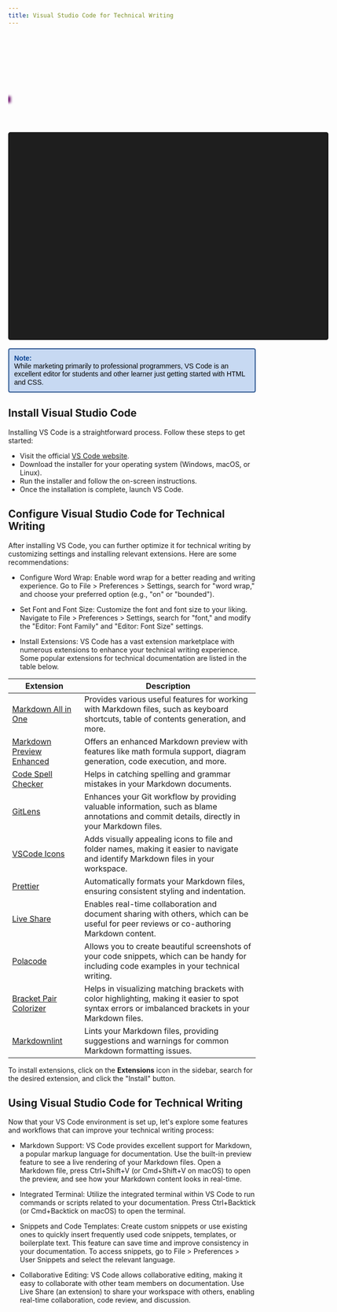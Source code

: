 ```yaml
---
title: Visual Studio Code for Technical Writing
---
```


<div style="width: 610px; height: 200px; position: relative; overflow: hidden;">
  <div class="frame" style="width: 100%; height: 100%; position: absolute;">
    <div class="train" style="width: 62px; height: 16px; position: absolute; filter: blur(4.5px) hue-rotate(340deg); mix-blend-mode: exclusion; left: -54px; animation: trainMovement1 8s ease infinite; background-color: blue; top: calc(50% - 50px);"></div>
    <div class="train" style="width: 43px; height: 16px; position: absolute; filter: blur(1.9px); mix-blend-mode: exclusion; left: -52px; animation: trainMovement2 11s cubic-bezier(0.0, -0.6, 0.4, 1.3) infinite; background-color: grey; top: calc(50% - 25px); animation-delay: 0.9s;"></div>
    <div class="train" style="width: 53px; height: 14px; position: absolute; filter: blur(1.8px); mix-blend-mode: exclusion; left: -63px; animation: trainMovement3 7s cubic-bezier(0.0, -0.9, 0.6, 0.5)  infinite; background-color: lightblue; top: calc(50% - 7.5px); animation-delay: 1.4s;"></div>
    <div class="train" style="width: 60px; height: 15px; position: absolute; filter: blur(4.9px); mix-blend-mode: exclusion; left: -85px; animation: trainMovement4 8s linear infinite; background-color: lightpink; top: calc(50% + 10px); animation-delay: 1.6s;"></div>
    <div class="train" style="width: 65px; height: 13px; position: absolute; filter: blur(2.5px); mix-blend-mode: exclusion; left: -60px; animation: trainMovement5 10s cubic-bezier(0.0, -0.6, 0.2, 1.0) infinite; background-color: lightgreen; top: calc(50% + 27.5px); animation-delay: 0.1s;"></div>
  </div>

  <style>
    @keyframes trainMovement1 {
      0% {
        transform: translateX(-150px);
      }
      100% {
        transform: translateX(680px);
      }
    }
    
    @keyframes trainMovement2 {
      0% {
        transform: translateX(-150px);
      }
      100% {
        transform: translateX(680px);
      }
    }
    
    @keyframes trainMovement3 {
      0% {
        transform: translateX(-150px);
      }
      100% {
        transform: translateX(680px);
      }
    }
    
    @keyframes trainMovement4 {
      0% {
        transform: translateX(-150px);
      }
      100% {
        transform: translateX(680px);
      }
    }
    
    @keyframes trainMovement5 {
      0% {
        transform: translateX(-150px);
      }
    
      100% {
        transform: translateX(680px);
      }
    }
  </style>
</div>


<div style="position: relative; width: 610px; height: 380px; border: 1px solid #000; background-color: #1e1e1e; color: #fff; padding: 20px; border-radius: 4px; font-family: 'Courier New', monospace; overflow: hidden;">
  <pre id="vscodeAnimation" style="position: absolute; top: 0; left: 0; width: 100%; height: 100%; padding: 0; margin: 0; line-height: 1.5; white-space: pre-wrap;"></pre>

  <style>
    @keyframes workAnimation {
      0% { transform: translateY(0); }
      100% { transform: translateY(-100%); }
    }
  </style>

  <script>
    const text = `Visual Studio Code (VS Code) is a powerful and versatile code editor that can greatly enhance the process of technical writing and preparing technical documentation for software projects. With its extensive features, extensions, and customization options, VS Code provides a robust environment for writing, editing, formatting, and collaborating on documentation. In this guide, we will explore the steps to install and set up VS Code for technical writing, and we'll discuss useful extensions and features that can boost productivity and streamline the documentation process.

<div style='border: 2px solid #2c5691; background-color: #c7d9f2; padding: 10px; border-radius: 4px; margin-bottom: 20px;'><strong style='color: #064091; font-family: Arial, Helvetica, sans-serif'>Note:</strong><br /><div style='color: black; font-family: Arial, Helvetica, sans-serif; line-height: 1.2'>While marketing primarily to professional programmers, VS Code is an excellent editor for students and other learners just getting started with HTML and CSS.</div></div>`


    const vscodeAnimation = document.getElementById("vscodeAnimation");
    let i = 0;
    let lineCount = 0;

    function typeWriter() {
      if (i < text.length) {
        const char = text.charAt(i);
        vscodeAnimation.innerHTML += char;

        if (char === '\n') {
          lineCount++;
        }

        if (lineCount > 10) {
          vscodeAnimation.innerHTML = vscodeAnimation.innerHTML.slice(vscodeAnimation.innerHTML.indexOf('\n') + 1);
          lineCount--;
        }

        i++;
        setTimeout(typeWriter, 50);
      }
    }

    typeWriter();
  </script>
</div>

<br />

<div style="border: 2px solid #2c5691; background-color: #c7d9f2; padding: 10px; border-radius: 4px; margin-bottom: 20px;">
  <strong style="color: #064091; font-family: Arial, Helvetica, sans-serif">Note:</strong> <br /> <div style="color: black; font-family: Arial, Helvetica, sans-serif; line-height: 1.2">While marketing primarily to professional programmers, VS Code is an excellent editor for students and other learner just getting started with HTML and CSS.</div>
</div>



## Install Visual Studio Code
Installing VS Code is a straightforward process. Follow these steps to get started:

- Visit the official [VS Code website](https://code.visualstudio.com/).
- Download the installer for your operating system (Windows, macOS, or Linux).
- Run the installer and follow the on-screen instructions.
- Once the installation is complete, launch VS Code.


## Configure Visual Studio Code for Technical Writing
After installing VS Code, you can further optimize it for technical writing by customizing settings and installing relevant extensions. Here are some recommendations:

- Configure Word Wrap: Enable word wrap for a better reading and writing experience. Go to File > Preferences > Settings, search for "word wrap," and choose your preferred option (e.g., "on" or "bounded").

- Set Font and Font Size: Customize the font and font size to your liking. Navigate to File > Preferences > Settings, search for "font," and modify the "Editor: Font Family" and "Editor: Font Size" settings.

- Install Extensions: VS Code has a vast extension marketplace with numerous extensions to enhance your technical writing experience. Some popular extensions for technical documentation are listed in the table below.

| Extension | Description |
| --- | --- |
| [Markdown All in One](https://marketplace.visualstudio.com/items?itemName=yzhang.markdown-all-in-one) | Provides various useful features for working with Markdown files, such as keyboard shortcuts, table of contents generation, and more. |
| [Markdown Preview Enhanced](https://marketplace.visualstudio.com/items?itemName=shd101wyy.markdown-preview-enhanced) | Offers an enhanced Markdown preview with features like math formula support, diagram generation, code execution, and more. |
| [Code Spell Checker](https://marketplace.visualstudio.com/items?itemName=streetsidesoftware.code-spell-checker) | Helps in catching spelling and grammar mistakes in your Markdown documents. |
| [GitLens](https://marketplace.visualstudio.com/items?itemName=eamodio.gitlens) | Enhances your Git workflow by providing valuable information, such as blame annotations and commit details, directly in your Markdown files. |
| [VSCode Icons](https://marketplace.visualstudio.com/items?itemName=vscode-icons-team.vscode-icons) | Adds visually appealing icons to file and folder names, making it easier to navigate and identify Markdown files in your workspace. |
| [Prettier](https://marketplace.visualstudio.com/items?itemName=esbenp.prettier-vscode) | Automatically formats your Markdown files, ensuring consistent styling and indentation. |
| [Live Share](https://marketplace.visualstudio.com/items?itemName=MS-vsliveshare.vsliveshare) | Enables real-time collaboration and document sharing with others, which can be useful for peer reviews or co-authoring Markdown content. |
| [Polacode](https://marketplace.visualstudio.com/items?itemName=pnp.polacode) | Allows you to create beautiful screenshots of your code snippets, which can be handy for including code examples in your technical writing. |
| [Bracket Pair Colorizer](https://marketplace.visualstudio.com/items?itemName=CoenraadS.bracket-pair-colorizer) | Helps in visualizing matching brackets with color highlighting, making it easier to spot syntax errors or imbalanced brackets in your Markdown files. |
| [Markdownlint](https://marketplace.visualstudio.com/items?itemName=DavidAnson.vscode-markdownlint) | Lints your Markdown files, providing suggestions and warnings for common Markdown formatting issues. |


To install extensions, click on the **Extensions** icon in the sidebar, search for the desired extension, and click the "Install" button.

## Using Visual Studio Code for Technical Writing
Now that your VS Code environment is set up, let's explore some features and workflows that can improve your technical writing process:

- Markdown Support: VS Code provides excellent support for Markdown, a popular markup language for documentation. Use the built-in preview feature to see a live rendering of your Markdown files. Open a Markdown file, press Ctrl+Shift+V (or Cmd+Shift+V on macOS) to open the preview, and see how your Markdown content looks in real-time.

- Integrated Terminal: Utilize the integrated terminal within VS Code to run commands or scripts related to your documentation. Press Ctrl+Backtick (or Cmd+Backtick on macOS) to open the terminal.

- Snippets and Code Templates: Create custom snippets or use existing ones to quickly insert frequently used code snippets, templates, or boilerplate text. This feature can save time and improve consistency in your documentation. To access snippets, go to File > Preferences > User Snippets and select the relevant language.

- Collaborative Editing: VS Code allows collaborative editing, making it easy to collaborate with other team members on documentation. Use Live Share (an extension) to share your workspace with others, enabling real-time collaboration, code review, and discussion.

